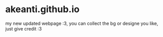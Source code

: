 # akeanti.github.io
my new updated webpage :3, you can collect the bg or designe you like, just give credit :3
